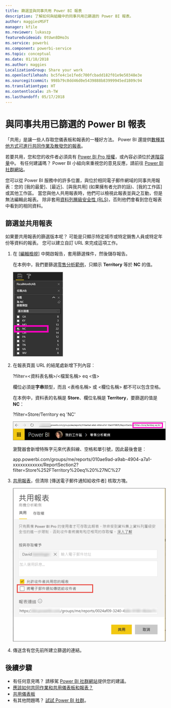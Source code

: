 ```yaml
---
title: 篩選並與同事共用 Power BI 報表
description: 了解如何與組織中的同事共用已篩選的 Power BI 報表。
author: maggiesMSFT
manager: kfile
ms.reviewer: lukaszp
featuredvideoid: 0tUwn8DHo3s
ms.service: powerbi
ms.component: powerbi-service
ms.topic: conceptual
ms.date: 01/18/2018
ms.author: maggies
LocalizationGroup: Share your work
ms.openlocfilehash: bc5fe4c1e1fedc700fcbadd182f01e9e50348e3e
ms.sourcegitcommit: 998b79c0dd46d0e5439888b83999945ed1809c94
ms.translationtype: HT
ms.contentlocale: zh-TW
ms.lasthandoff: 05/17/2018
---
```

# <a name="share-a-filtered-power-bi-report-with-your-coworkers"></a>與同事共用已篩選的 Power BI 報表
「共用」是讓一些人存取您儀表板和報表的一種好方法。 Power BI 還提供[數種其他方式可進行共同作業及散發您的報表](service-how-to-collaborate-distribute-dashboards-reports.md)。

若要共用，您和您的收件者必須具有 [Power BI Pro 授權](service-free-vs-pro.md)，或內容必須位於[進階容量](service-premium.md)中。 有任何建議嗎？ Power BI 小組向來重視您的意見反應，請前往 [Power BI 社群網站](https://community.powerbi.com/)。

您可以從 Power BI 服務中的許多位置，與位於相同電子郵件網域的同事共用報表：您的 [我的最愛]、[最近]、[與我共用] \(如果擁有者允許的話\)、[我的工作區] 或其他工作區。 當您與他人共用報表時，他們可以檢視此報表並與之互動，但是無法編輯此報表。 除非套用[資料列層級安全性 (RLS)](service-admin-rls.md)，否則他們會看到您在報表中看到的相同資料。 

## <a name="filter-and-share-a-report"></a>篩選並共用報表
如果要共用報表的篩選版本呢？ 可能是只顯示特定城市或特定銷售人員或特定年份等資料的報表。 您可以建立自訂 URL 來完成這項工作。

1. 在 [[編輯檢視]](service-reading-view-and-editing-view.md) 中開啟報告，套用篩選條件，然後儲存報告。
   
   在本例中，我們要篩選[零售分析範例](sample-tutorial-connect-to-the-samples.md)，只顯示 **Territory** 等於 **NC** 的值。
   
   ![報表篩選窗格](media/service-share-reports/power-bi-filter-report2.png)
2. 在報表頁面 URL 的結尾處新增下列內容︰
   
   ?filter=<資料表名稱>/<檔案名稱> eq <值>
   
    欄位必須是**字串**類型，而且 <表格名稱> 或 <欄位名稱> 都不可以包含空格。
   
   在本例中，資料表的名稱是 **Store**、欄位名稱是 **Territory**，要篩選的值是 **NC**：
   
    ?filter=Store/Territory eq 'NC'
   
   ![已篩選的報表 URL](media/service-share-reports/power-bi-filter-url3.png)
   
   瀏覽器會新增特殊字元來代表斜線、空格和單引號，因此最後會是︰
   
   app.powerbi.com/groups/me/reports/010ae9ad-a9ab-4904-a7a1-xxxxxxxxxxxx/ReportSection2?filter=Store%252FTerritory%20eq%20%27NC%27

3. [共用報表](service-share-dashboards.md)，但清除 [傳送電子郵件通知給收件者] 核取方塊。 

    ![共用報表對話方塊](media/service-share-reports/power-bi-share-report-dialog.png)

4. 傳送含有您先前所建立篩選的連結。

## <a name="next-steps"></a>後續步驟
* 有任何意見嗎？ 請移駕 [Power BI 社群網站](https://community.powerbi.com/)提供您的建議。
* [應該如何共同作業和共用儀表板和報表？](service-how-to-collaborate-distribute-dashboards-reports.md)
* [共用儀表板](service-share-dashboards.md)
* 有其他問題嗎？ [試試 Power BI 社群](http://community.powerbi.com/)。

